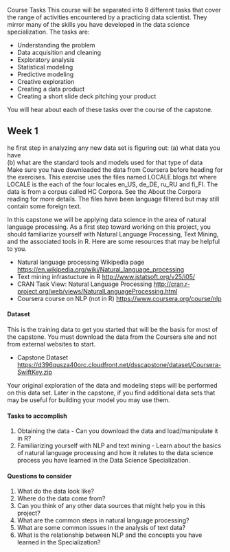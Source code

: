 Course Tasks
This course will be separated into 8 different tasks that cover the range of activities encountered by a practicing data scientist. They mirror many of the skills you have developed in the data science specialization. The tasks are:

- Understanding the problem
- Data acquisition and cleaning
- Exploratory analysis
- Statistical modeling
- Predictive modeling
- Creative exploration
- Creating a data product
- Creating a short slide deck pitching your product

You will hear about each of these tasks over the course of the capstone.

## Week 1

he first step in analyzing any new data set is figuring out: 
(a) what data you have  
(b) what are the standard tools and models used for that type of data  
Make sure you have downloaded the data from Coursera before heading for the exercises. This exercise uses the files named LOCALE.blogs.txt where LOCALE is the each of the four locales en_US, de_DE, ru_RU and fi_FI. The data is from a corpus called HC Corpora. See the About the Corpora reading for more details. The files have been language filtered but may still contain some foreign text.

In this capstone we will be applying data science in the area of natural language processing. As a first step toward working on this project, you should familiarize yourself with Natural Language Processing, Text Mining, and the associated tools in R. Here are some resources that may be helpful to you.

- Natural language processing Wikipedia page https://en.wikipedia.org/wiki/Natural_language_processing
- Text mining infrastucture in R http://www.jstatsoft.org/v25/i05/
- CRAN Task View: Natural Language Processing http://cran.r-project.org/web/views/NaturalLanguageProcessing.html
- Coursera course on NLP (not in R) https://www.coursera.org/course/nlp

#### Dataset

This is the training data to get you started that will be the basis for most of the capstone. You must download the data from the Coursera site and not from external websites to start.

- Capstone Dataset https://d396qusza40orc.cloudfront.net/dsscapstone/dataset/Coursera-SwiftKey.zip

Your original exploration of the data and modeling steps will be performed on this data set. Later in the capstone, if you find additional data sets that may be useful for building your model you may use them.

#### Tasks to accomplish

1. Obtaining the data - Can you download the data and load/manipulate it in R?
2. Familiarizing yourself with NLP and text mining - Learn about the basics of natural language processing and how it relates to the data science process you have learned in the Data Science Specialization.

#### Questions to consider

1. What do the data look like?
2. Where do the data come from?
3. Can you think of any other data sources that might help you in this project?
4. What are the common steps in natural language processing?
5. What are some common issues in the analysis of text data?
6. What is the relationship between NLP and the concepts you have learned in the Specialization?

